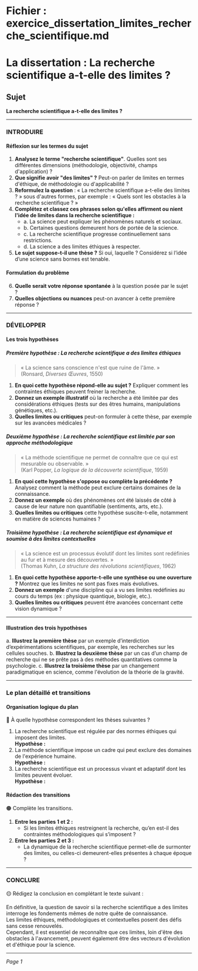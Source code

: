 # Fichier : exercice_dissertation_limites_recherche_scientifique.md

# La dissertation : La recherche scientifique a-t-elle des limites ?

## Sujet
**La recherche scientifique a-t-elle des limites ?**

---

### INTRODUIRE

#### Réflexion sur les termes du sujet

1. **Analysez le terme "recherche scientifique"**. Quelles sont ses différentes dimensions (méthodologie, objectivité, champs d'application) ?
2. **Que signifie avoir "des limites" ?** Peut-on parler de limites en termes d'éthique, de méthodologie ou d'applicabilité ?
3. **Reformulez la question** : « La recherche scientifique a-t-elle des limites ? » sous d'autres formes, par exemple : « Quels sont les obstacles à la recherche scientifique ? »
4. **Complétez et classez ces phrases selon qu'elles affirment ou nient l'idée de limites dans la recherche scientifique :**
   - a. La science peut expliquer les phénomènes naturels et sociaux.
   - b. Certaines questions demeurent hors de portée de la science.
   - c. La recherche scientifique progresse continuellement sans restrictions.
   - d. La science a des limites éthiques à respecter.
5. **Le sujet suppose-t-il une thèse ?** Si oui, laquelle ? Considérez si l’idée d’une science sans bornes est tenable.

#### Formulation du problème

6. **Quelle serait votre réponse spontanée** à la question posée par le sujet ? 
7. **Quelles objections ou nuances** peut-on avancer à cette première réponse ?

---

### DÉVELOPPER

#### Les trois hypothèses

##### Première hypothèse : La recherche scientifique a des limites éthiques

> « La science sans conscience n'est que ruine de l'âme. »  
> (Ronsard, *Diverses Œuvres*, 1550)

1. **En quoi cette hypothèse répond-elle au sujet ?** Expliquer comment les contraintes éthiques peuvent freiner la recherche.
2. **Donnez un exemple illustratif** où la recherche a été limitée par des considérations éthiques (tests sur des êtres humains, manipulations génétiques, etc.).
3. **Quelles limites ou critiques** peut-on formuler à cette thèse, par exemple sur les avancées médicales ?

##### Deuxième hypothèse : La recherche scientifique est limitée par son approche méthodologique

> « La méthode scientifique ne permet de connaître que ce qui est mesurable ou observable. »  
> (Karl Popper, *La logique de la découverte scientifique*, 1959)

1. **En quoi cette hypothèse s'oppose ou complète la précédente ?** Analysez comment la méthode peut exclure certains domaines de la connaissance.
2. **Donnez un exemple** où des phénomènes ont été laissés de côté à cause de leur nature non quantifiable (sentiments, arts, etc.).
3. **Quelles limites ou critiques** cette hypothèse suscite-t-elle, notamment en matière de sciences humaines ?

##### Troisième hypothèse : La recherche scientifique est dynamique et soumise à des limites contextuelles

> « La science est un processus évolutif dont les limites sont redéfinies au fur et à mesure des découvertes. »  
> (Thomas Kuhn, *La structure des révolutions scientifiques*, 1962)

1. **En quoi cette hypothèse apporte-t-elle une synthèse ou une ouverture ?** Montrez que les limites ne sont pas fixes mais évolutives.
2. **Donnez un exemple** d'une discipline qui a vu ses limites redéfinies au cours du temps (ex : physique quantique, biologie, etc.).
3. **Quelles limites ou critiques** peuvent être avancées concernant cette vision dynamique ?

---

#### Illustration des trois hypothèses

a. **Illustrez la première thèse** par un exemple d’interdiction d’expérimentations scientifiques, par exemple, les recherches sur les cellules souches.
b. **Illustrez la deuxième thèse** par un cas d’un champ de recherche qui ne se prête pas à des méthodes quantitatives comme la psychologie.
c. **Illustrez la troisième thèse** par un changement paradigmatique en science, comme l'évolution de la théorie de la gravité.

---

### Le plan détaillé et transitions

#### Organisation logique du plan

🔴 À quelle hypothèse correspondent les thèses suivantes ?

1. La recherche scientifique est régulée par des normes éthiques qui imposent des limites.  
   **Hypothèse :**
2. La méthode scientifique impose un cadre qui peut exclure des domaines de l'expérience humaine.  
   **Hypothèse :**
3. La recherche scientifique est un processus vivant et adaptatif dont les limites peuvent évoluer.  
   **Hypothèse :**

#### Rédaction des transitions

🟠 Complète les transitions.

1. **Entre les parties 1 et 2 :**  
   - Si les limites éthiques restreignent la recherche, qu’en est-il des contraintes méthodologiques qui s’imposent ?
2. **Entre les parties 2 et 3 :**  
   - La dynamique de la recherche scientifique permet-elle de surmonter des limites, ou celles-ci demeurent-elles présentes à chaque époque ?

---

### CONCLURE

🟡 Rédigez la conclusion en complétant le texte suivant :

En définitive, la question de savoir si la recherche scientifique a des limites interroge les fondements mêmes de notre quête de connaissance.  
Les limites éthiques, méthodologiques et contextuelles posent des défis sans cesse renouvelés.  
Cependant, il est essentiel de reconnaître que ces limites, loin d'être des obstacles à l'avancement, peuvent également être des vecteurs d'évolution et d'éthique pour la science.

--- 

*Page 1*